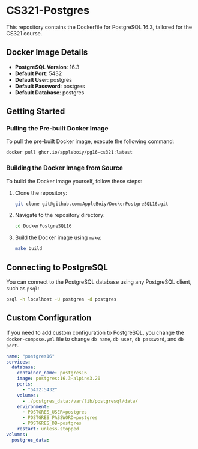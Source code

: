 # CS321-Postgres

This repository contains the Dockerfile for PostgreSQL 16.3, tailored for the CS321 course.

## Docker Image Details

- **PostgreSQL Version**: 16.3
- **Default Port**: 5432
- **Default User**: postgres
- **Default Password**: postgres
- **Default Database**: postgres

## Getting Started

### Pulling the Pre-built Docker Image

To pull the pre-built Docker image, execute the following command:

```sh
docker pull ghcr.io/appleboiy/pg16-cs321:latest
```

### Building the Docker Image from Source

To build the Docker image yourself, follow these steps:

1. Clone the repository:

    ```sh
    git clone git@github.com:AppleBoiy/DockerPostgreSQL16.git
    ```

2. Navigate to the repository directory:

    ```sh
    cd DockerPostgreSQL16
    ```

3. Build the Docker image using `make`:

    ```sh
    make build
    ```
## Connecting to PostgreSQL


You can connect to the PostgreSQL database using any PostgreSQL client, such as `psql`:

```sh
psql -h localhost -U postgres -d postgres
```

## Custom Configuration

If you need to add custom configuration to PostgreSQL, you change the `docker-compose.yml` file to change `db name`, `db user`, `db password`, and `db port`.

```docker-compose.yml
name: "postgres16"
services:
  database:
    container_name: postgres16
    image: postgres:16.3-alpine3.20
    ports:
      - "5432:5432"
    volumes:
      - ./postgres_data:/var/lib/postgresql/data/
    environment:
      - POSTGRES_USER=postgres
      - POSTGRES_PASSWORD=postgres
      - POSTGRES_DB=postgres
    restart: unless-stopped
volumes:
  postgres_data:
```
